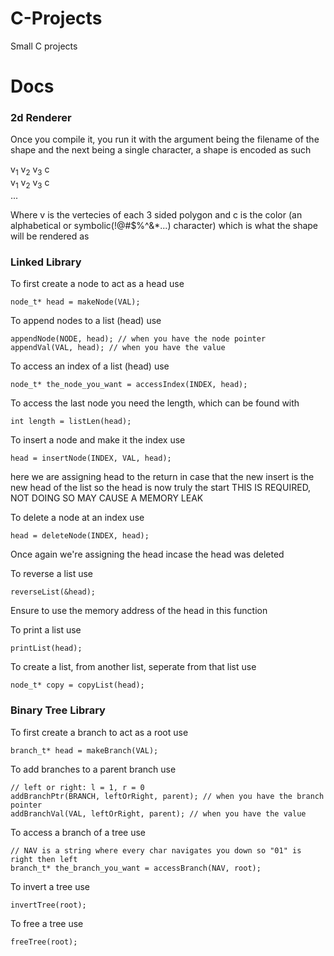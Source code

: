 # C-Projects
Small C projects

# Docs
<h3>2d Renderer</h3>
Once you compile it, you run it with the argument being the filename of the shape and the next being a single character, a shape is encoded as such

v<sub>1</sub> v<sub>2</sub> v<sub>3</sub> c<br>
v<sub>1</sub> v<sub>2</sub> v<sub>3</sub> c<br>...


Where v is the vertecies of each 3 sided polygon and c is the color (an alphabetical or symbolic(!@#$%^&*...) character) which is what the shape will be rendered as

<h3>Linked Library</h3>
To first create a node to act as a head use

    node_t* head = makeNode(VAL);
To append nodes to a list (head) use

    appendNode(NODE, head); // when you have the node pointer
    appendVal(VAL, head); // when you have the value
To access an index of a list (head) use

    node_t* the_node_you_want = accessIndex(INDEX, head);
To access the last node you need the length, which can be found with

    int length = listLen(head);
To insert a node and make it the index use

    head = insertNode(INDEX, VAL, head);
here we are assigning head to the return in case that the new insert is the new head of the list so the head is now truly the start THIS IS REQUIRED, NOT DOING SO MAY CAUSE A MEMORY LEAK

To delete a node at an index use

    head = deleteNode(INDEX, head);
Once again we're assigning the head incase the head was deleted

To reverse a list use

    reverseList(&head);
Ensure to use the memory address of the head in this function

To print a list use

    printList(head);

To create a list, from another list, seperate from that list use

    node_t* copy = copyList(head);

<h3>Binary Tree Library</h3>
To first create a branch to act as a root use

    branch_t* head = makeBranch(VAL);
To add branches to a parent branch use

    // left or right: l = 1, r = 0
    addBranchPtr(BRANCH, leftOrRight, parent); // when you have the branch pointer
    addBranchVal(VAL, leftOrRight, parent); // when you have the value
To access a branch of a tree use

    // NAV is a string where every char navigates you down so "01" is right then left
    branch_t* the_branch_you_want = accessBranch(NAV, root);
To invert a tree use

    invertTree(root);
To free a tree use

    freeTree(root);
